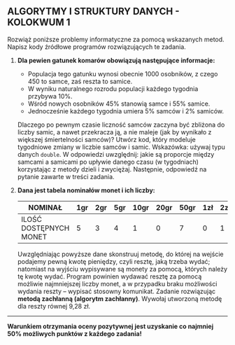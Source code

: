 ## ALGORYTMY I STRUKTURY DANYCH - KOLOKWUM 1

Rozwiąż poniższe problemy informatyczne za pomocą wskazanych metod. Napisz kody źródłowe programów rozwiązujących te zadania.

1. **Dla pewien gatunek komarów obowiązują następujące informacje:**
   - Populacja tego gatunku wynosi obecnie 1000 osobników, z czego 450 to samce, zaś reszta to samice.
   - W wyniku naturalnego rozrodu populacji każdego tygodnia przybywa 10%.
   - Wśród nowych osobników 45% stanowią samce i 55% samice.
   - Jednocześnie każdego tygodnia umiera 5% samców i 2% samiców.

   Dlaczego po pewnym czasie liczność samców zaczyna być zbliżona do liczby samic, a nawet przekracza ją, a nie maleje (jak by wynikało z większej śmiertelności samców)? Utwórz kod, który modeluje tygodniowe zmiany w liczbie samców i samic. Wskazówka: używaj typu danych `double`. W odpowiedzi uwzględnij: jakie są proporcje między samcami a samicami po upływie danego czasu (w tygodniach) korzystając z metody dzieli i zwyciężaj. Następnie, odpowiedź na pytanie zawarte w treści zadania.

2. **Dana jest tabela nominałów monet i ich liczby:**

   | NOMINAŁ           | 1gr | 2gr | 5gr | 10gr | 20gr | 50gr | 1zł | 2zł | 5zł |
   |-------------------|-----|-----|-----|------|------|------|-----|-----|-----|
   | ILOŚĆ DOSTĘPNYCH MONET | 5   | 3   | 4   | 1    | 0    | 7    | 0   | 1   | 3   |

   Uwzględniając powyższe dane skonstruuj metodę, do której na wejście podajemy pewną kwotę pieniędzy, czyli resztę, jaką trzeba wydać; natomiast na wyjściu wypisywane są monety za pomocą, których należy tę kwotę wydać. Program powinien wydawać resztę za pomocą możliwie najmniejszej liczby monet, a w przypadku braku możliwości wydania reszty – wypisać stosowny komunikat. Zadanie rozwiązując **metodą zachłanną (algorytm zachłanny)**. Wywołaj utworzoną metodę dla reszty równej 9,28 zł.

---

**Warunkiem otrzymania oceny pozytywnej jest uzyskanie co najmniej 50% możliwych punktów z każdego zadania!**

